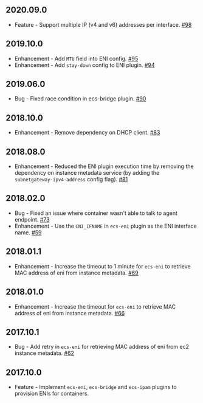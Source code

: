 ## 2020.09.0
* Feature - Support multiple IP (v4 and v6) addresses per interface. [#98](https://github.com/aws/amazon-ecs-cni-plugins/pull/98)

## 2019.10.0
* Enhancement - Add `MTU` field into ENI config. [#95](https://github.com/aws/amazon-ecs-cni-plugins/pull/95)
* Enhancement - Add `stay-down` config to ENI plugin. [#94](https://github.com/aws/amazon-ecs-cni-plugins/pull/94)

## 2019.06.0
* Bug - Fixed race condition in ecs-bridge plugin. [#90](https://github.com/aws/amazon-ecs-cni-plugins/pull/90)

## 2018.10.0
* Enhancement - Remove dependency on DHCP client. [#83](https://github.com/aws/amazon-ecs-cni-plugins/pull/83)

## 2018.08.0
* Enhancement - Reduced the ENI plugin execution time by removing the 
  dependency on instance metadata service (by adding the `subnetgateway-ipv4-address`
  config flag). [#81](https://github.com/aws/amazon-ecs-cni-plugins/pull/81)
 
## 2018.02.0
* Bug - Fixed an issue where container wasn't able to talk to agent endpoint.
[#73](https://github.com/aws/amazon-ecs-cni-plugins/pull/73)
* Enhancement - Use the `CNI_IFNAME` in `ecs-eni` plugin as the ENI interface
name. [#59](https://github.com/aws/amazon-ecs-cni-plugins/pull/59)

## 2018.01.1
* Enhancement - Increase the timeout to 1 minute for `ecs-eni` to retrieve MAC
  address of eni from instance metadata. [#69](https://github.com/aws/amazon-ecs-cni-plugins/pull/69)

## 2018.01.0
* Enhancement - Increase the timeout for `ecs-eni` to retrieve MAC address of
  eni from instance metadata. [#66](https://github.com/aws/amazon-ecs-cni-plugins/pull/66)

## 2017.10.1
* Bug - Add retry in `ecs-eni` for retrieving MAC address of eni from ec2
  instance metadata. [#62](https://github.com/aws/amazon-ecs-cni-plugins/pull/62)

## 2017.10.0
* Feature - Implement `ecs-eni`, `ecs-bridge` and `ecs-ipam` plugins to
  provision ENIs for containers.
